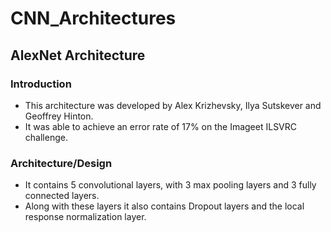 # CNN_Architectures

## AlexNet Architecture

### Introduction
* This architecture was developed by Alex Krizhevsky, Ilya Sutskever and Geoffrey Hinton. <br />
* It was able to achieve an error rate of 17% on the Imageet ILSVRC challenge. <br />

### Architecture/Design
* It contains 5 convolutional layers, with 3 max pooling layers and 3 fully connected layers.<br />
* Along with these layers it also contains Dropout layers and the local response normalization layer.<br />
